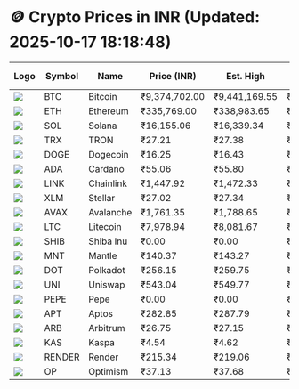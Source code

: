 # 🪙 Crypto Prices in INR (Updated: 2025-10-17 18:18:48)

| Logo | Symbol | Name       | Price (INR) | Est. High | Est. Low | Gross Profit | Fees | Net Profit | ROI % |
|------|--------|------------|-------------|-----------|----------|---------------|------|-------------|--------|
| ![](https://coin-images.coingecko.com/coins/images/1/large/bitcoin.png?1696501400) | BTC    | Bitcoin    | ₹9,374,702.00 | ₹9,441,169.55 | ₹9,308,234.45 | ₹1,428.15 | ₹200.00 | ₹1,228.15 | 1.23% |
| ![](https://coin-images.coingecko.com/coins/images/279/large/ethereum.png?1696501628) | ETH    | Ethereum   | ₹335,769.00 | ₹338,983.65 | ₹332,554.35 | ₹1,933.31 | ₹200.00 | ₹1,733.31 | 1.73% |
| ![](https://coin-images.coingecko.com/coins/images/4128/large/solana.png?1718769756) | SOL    | Solana     | ₹16,155.06 | ₹16,339.34 | ₹15,970.78 | ₹2,307.77 | ₹200.00 | ₹2,107.77 | 2.11% |
| ![](https://coin-images.coingecko.com/coins/images/1094/large/tron-logo.png?1696502193) | TRX    | TRON       | ₹27.21 | ₹27.38 | ₹27.04 | ₹1,231.35 | ₹200.00 | ₹1,031.35 | 1.03% |
| ![](https://coin-images.coingecko.com/coins/images/5/large/dogecoin.png?1696501409) | DOGE   | Dogecoin   | ₹16.25 | ₹16.43 | ₹16.07 | ₹2,296.85 | ₹200.00 | ₹2,096.85 | 2.10% |
| ![](https://coin-images.coingecko.com/coins/images/975/large/cardano.png?1696502090) | ADA    | Cardano    | ₹55.06 | ₹55.80 | ₹54.32 | ₹2,733.93 | ₹200.00 | ₹2,533.93 | 2.53% |
| ![](https://coin-images.coingecko.com/coins/images/877/large/Chainlink_Logo_500.png?1760023405) | LINK   | Chainlink  | ₹1,447.92 | ₹1,472.33 | ₹1,423.51 | ₹3,429.05 | ₹200.00 | ₹3,229.05 | 3.23% |
| ![](https://coin-images.coingecko.com/coins/images/100/large/fmpFRHHQ_400x400.jpg?1735231350) | XLM    | Stellar    | ₹27.02 | ₹27.34 | ₹26.70 | ₹2,404.58 | ₹200.00 | ₹2,204.58 | 2.20% |
| ![](https://coin-images.coingecko.com/coins/images/12559/large/Avalanche_Circle_RedWhite_Trans.png?1696512369) | AVAX   | Avalanche  | ₹1,761.35 | ₹1,788.65 | ₹1,734.05 | ₹3,148.87 | ₹200.00 | ₹2,948.87 | 2.95% |
| ![](https://coin-images.coingecko.com/coins/images/2/large/litecoin.png?1696501400) | LTC    | Litecoin   | ₹7,978.94 | ₹8,081.67 | ₹7,876.21 | ₹2,608.59 | ₹200.00 | ₹2,408.59 | 2.41% |
| ![](https://coin-images.coingecko.com/coins/images/11939/large/shiba.png?1696511800) | SHIB   | Shiba Inu  | ₹0.00 | ₹0.00 | ₹0.00 | ₹2,496.24 | ₹200.00 | ₹2,296.24 | 2.30% |
| ![](https://coin-images.coingecko.com/coins/images/30980/large/Mantle-Logo-mark.png?1739213200) | MNT    | Mantle     | ₹140.37 | ₹143.27 | ₹137.47 | ₹4,220.59 | ₹200.00 | ₹4,020.59 | 4.02% |
| ![](https://coin-images.coingecko.com/coins/images/12171/large/polkadot.png?1696512008) | DOT    | Polkadot   | ₹256.15 | ₹259.75 | ₹252.55 | ₹2,847.31 | ₹200.00 | ₹2,647.31 | 2.65% |
| ![](https://coin-images.coingecko.com/coins/images/12504/large/uniswap-logo.png?1720676669) | UNI    | Uniswap    | ₹543.04 | ₹549.77 | ₹536.30 | ₹2,511.63 | ₹200.00 | ₹2,311.63 | 2.31% |
| ![](https://coin-images.coingecko.com/coins/images/29850/large/pepe-token.jpeg?1696528776) | PEPE   | Pepe       | ₹0.00 | ₹0.00 | ₹0.00 | ₹2,817.22 | ₹200.00 | ₹2,617.22 | 2.62% |
| ![](https://coin-images.coingecko.com/coins/images/26455/large/aptos_round.png?1696525528) | APT    | Aptos      | ₹282.85 | ₹287.79 | ₹277.91 | ₹3,552.54 | ₹200.00 | ₹3,352.54 | 3.35% |
| ![](https://coin-images.coingecko.com/coins/images/16547/large/arb.jpg?1721358242) | ARB    | Arbitrum   | ₹26.75 | ₹27.15 | ₹26.35 | ₹3,028.35 | ₹200.00 | ₹2,828.35 | 2.83% |
| ![](https://coin-images.coingecko.com/coins/images/25751/large/kaspa-icon-exchanges.png?1696524837) | KAS    | Kaspa      | ₹4.54 | ₹4.62 | ₹4.46 | ₹3,633.10 | ₹200.00 | ₹3,433.10 | 3.43% |
| ![](https://coin-images.coingecko.com/coins/images/11636/large/rndr.png?1696511529) | RENDER | Render     | ₹215.34 | ₹219.06 | ₹211.62 | ₹3,520.06 | ₹200.00 | ₹3,320.06 | 3.32% |
| ![](https://coin-images.coingecko.com/coins/images/25244/large/Optimism.png?1696524385) | OP     | Optimism   | ₹37.13 | ₹37.68 | ₹36.58 | ₹3,009.88 | ₹200.00 | ₹2,809.88 | 2.81% |
